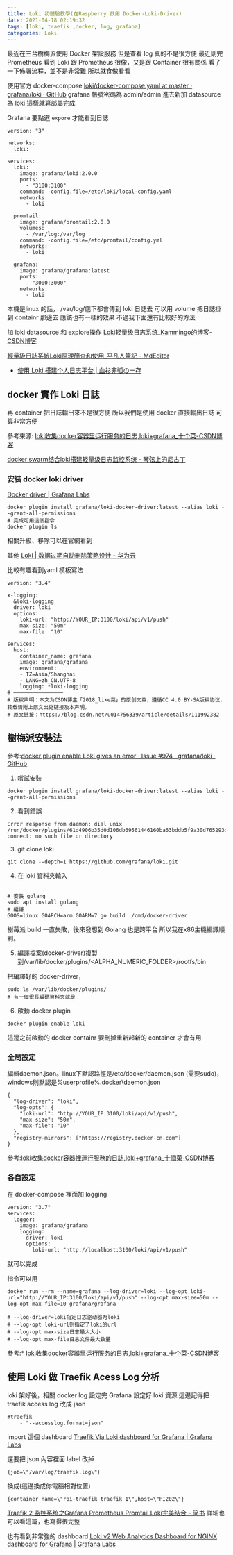 ```yaml
---
title: Loki 初體驗教學(在Raspberry 啟用 Docker-Loki-Driver)
date: 2021-04-18 02:19:32
tags: [loki, traefik ,docker, log, grafana]
categories: Loki
---
```


最近在三台樹梅派使用 Docker 架設服務
但是查看 log 真的不是很方便
最近剛完 Prometheus 看到 Loki
跟 Prometheus 很像，又是跟 Container 很有關係
看了一下佈署流程，並不是非常難
所以就食做看看

<!--more-->

使用官方 docker-compose [loki/docker-compose.yaml at master · grafana/loki · GitHub](https://github.com/grafana/loki/blob/master/production/docker-compose.yaml)
grafana 帳號密碼為 admin/admin
進去新加 datasource 為 loki
這樣就算部屬完成

Grafana 要點選 `expore` 才能看到日誌

```yaml=
version: "3"

networks:
  loki:

services:
  loki:
    image: grafana/loki:2.0.0
    ports:
      - "3100:3100"
    command: -config.file=/etc/loki/local-config.yaml
    networks:
      - loki

  promtail:
    image: grafana/promtail:2.0.0
    volumes:
      - /var/log:/var/log
    command: -config.file=/etc/promtail/config.yml
    networks:
      - loki

  grafana:
    image: grafana/grafana:latest
    ports:
      - "3000:3000"
    networks:
      - loki

```

本機是linux 的話， /var/log/底下都會傳到 loki 日誌去
可以用 volume 把日誌掛到 containr 那邊去
應該也有一樣的效果
不過我下面還有比較好的方法


加 loki datasource 和 explore操作
[Loki轻量级日志系统_Kammingo的博客-CSDN博客](https://blog.csdn.net/Kammingo/article/details/115489954)

[輕量級日誌系統Loki原理簡介和使用_平凡人筆記 - MdEditor](https://www.mdeditor.tw/pl/pKL4/zh-tw)


* [使用 Loki 搭建个人日志平台 | 血衫非弧の一存](https://blog.kelu.org/tech/2020/01/31/grafana-loki-for-logging-aggregation.html)


## docker 實作 Loki 日誌

再 container 把日誌輸出來不是很方便
所以我們是使用 docker 直接輸出日誌
可算非常方便

參考來源: 
[loki收集docker容器里运行服务的日志,loki+grafana_十个菜-CSDN博客](https://blog.csdn.net/u014756339/article/details/111992382)

[docker swarm结合loki搭建轻量级日志监控系统 - 琴弦上的尼古丁](http://www.dlwxz.com/2020/07/docker-swarm%E7%BB%93%E5%90%88loki%E6%90%AD%E5%BB%BA%E8%BD%BB%E9%87%8F%E7%BA%A7%E6%97%A5%E5%BF%97%E7%9B%91%E6%8E%A7%E7%B3%BB%E7%BB%9F/)

### 安裝 docker loki driver

[Docker driver | Grafana Labs](https://grafana.com/docs/loki/latest/clients/docker-driver/)


```bash=
docker plugin install grafana/loki-docker-driver:latest --alias loki --grant-all-permissions 
# 完成可用這個指令
docker plugin ls       
```

相關升級、移除可以在官網看到

其他
[Loki | 数据过期自动删除策略设计 - 华为云](https://www.huaweicloud.com/articles/f114e0a2a885a4ef8591dd11ff3590c7.html)

比較有趣看到yaml 模板寫法

```yaml=
version: "3.4"
 
x-logging:
  &loki-logging
  driver: loki
  options:
    loki-url: "http://YOUR_IP:3100/loki/api/v1/push"
    max-size: "50m"
    max-file: "10"
 
services:
  host:
    container_name: grafana
    image: grafana/grafana
    environment:
    - TZ=Asia/Shanghai
    - LANG=zh_CN.UTF-8
    logging: *loki-logging
# ————————————————
# 版权声明：本文为CSDN博主「2018_like菜」的原创文章，遵循CC 4.0 BY-SA版权协议，转载请附上原文出处链接及本声明。
# 原文链接：https://blog.csdn.net/u014756339/article/details/111992382
```


## 樹梅派安裝法

參考:[docker plugin enable Loki gives an error · Issue #974 · grafana/loki · GitHub](https://github.com/grafana/loki/issues/974#issuecomment-766390258)

1. 嚐試安裝

```
docker plugin install grafana/loki-docker-driver:latest --alias loki --grant-all-permissions 
```

2. 看到錯誤

```
Error response from daemon: dial unix /run/docker/plugins/61d4906b35d0d106db69561446160ba63bddb5f9a30d765293ddc75d11a6935b/loki.sock: connect: no such file or directory
```

3. git clone loki

```
git clone --depth=1 https://github.com/grafana/loki.git

```

4. 在 loki 資料夾輸入

```bash=

# 安裝 golang
sudo apt install golang
# 編譯
GOOS=linux GOARCH=arm GOARM=7 go build ./cmd/docker-driver
```

樹莓派 build 一直失敗，後來發想到 Golang 也是跨平台
所以我在x86主機編譯順利。

5. 編譯檔案(docker-driver)複製到/var/lib/docker/plugins/<ALPHA_NUMERIC_FOLDER>/rootfs/bin

把編譯好的 docker-driver，

```bash=
sudo ls /var/lib/docker/plugins/
# 有一個很長編碼資料夾就是

```

6. 啟動 docker plugin 

```bash=
docker plugin enable loki
```

這邊之前啟動的 docker containr 要刪掉重新起新的 container 才會有用


### 全局設定

編輯daemon.json。linux下默認路徑是/etc/docker/daemon.json (需要sudo)， windows則默認是%userprofile%\.docker\daemon.json


```json=
{
  "log-driver": "loki",
  "log-opts": {
    "loki-url": "http://YOUR_IP:3100/loki/api/v1/push",
    "max-size": "50m",
    "max-file": "10"
  },
  "registry-mirrors": ["https://registry.docker-cn.com"]
}
```

參考:[loki收集docker容器裡運行服務的日誌,loki+grafana_十個菜-CSDN博客](https://blog.csdn.net/u014756339/article/details/111992382)


### 各自設定

在 docker-compose 裡面加 logging

```yaml=
version: "3.7"
services:
  logger:
    image: grafana/grafana
    logging:
      driver: loki
      options:
        loki-url: "http://localhost:3100/loki/api/v1/push"
```

就可以完成

指令可以用

```bash=
docker run --rm --name=grafana --log-driver=loki --log-opt loki-url="http://YOUR_IP:3100/loki/api/v1/push" --log-opt max-size=50m --log-opt max-file=10 grafana/grafana

# --log-driver=loki指定日志驱动器为loki
# --log-opt loki-url则指定了loki的url
# --log-opt max-size日志最大大小
# --log-opt max-file日志文件最大数量
```

參考:* [loki收集docker容器里运行服务的日志,loki+grafana_十个菜-CSDN博客](https://blog.csdn.net/u014756339/article/details/111992382)


## 使用 Loki 做 Traefik Acess Log 分析

loki 架好後，相關 docker log 設定完
Grafana 設定好 loki 資源
這邊記得把 traefik access log 改成 json

```yaml=
#traefik
    - "--accesslog.format=json"
```

import 這個 dashboard [Traefik Via Loki dashboard for Grafana | Grafana Labs](https://grafana.com/grafana/dashboards/13713)

還要把 json 內容裡面 label 改掉

```
{job=\"/var/log/traefik.log\"}
```

換成(這邊換成你電腦相對位置)

```
{container_name=\"rpi-traefik_traefik_1\",host=\"PI202\"}
```

[Traefik 2 监控系统之Grafana Prometheus Promtail Loki完美结合 - 简书](https://www.jianshu.com/p/68955d911fa4)
詳細也可以看這篇，也寫得很完整


也有看到非常強的 dashboard
[Loki v2 Web Analytics Dashboard for NGINX dashboard for Grafana | Grafana Labs](https://grafana.com/grafana/dashboards/12559)